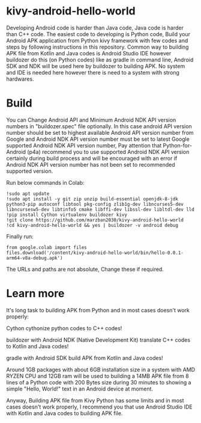 # kivy-android-hello-world

Developing Android code is harder than Java code, Java code is harder than C++ code. The easiest code to developing is Python code, Build your Android APK application from Python kivy framework with few codes and steps by following instructions in this repository. Common way to building APK file from Kotlin and Java codes is Android Studio IDE however buildozer do this (on Python codes) like as gradle in command line, Android SDK and NDK will be used here by buildozer to building APK. No system and IDE is needed here however there is need to a system with strong hardwares.

# Build

You can Change Android API and Minimum Android NDK API version numbers in "buildozer.spec" file optionally. In this case android API version number should be set to highest available Android API version number from Google and Android NDK API version number must be set to latest Google supported Android NDK API version number, Pay attention that Python-for-Android (p4a) recommend you to use supported Android NDK API version certainly during build process and will be encouraged with an error if Android NDK API version number has not been set to recommended supported version.

Run below commands in Colab:
```
!sudo apt update
!sudo apt install -y git zip unzip build-essential openjdk-8-jdk python3-pip autoconf libtool pkg-config zlib1g-dev libncurses5-dev libncursesw5-dev libtinfo5 cmake libffi-dev libssl-dev libltdl-dev lld
!pip install Cython virtualenv buildozer kivy
!git clone https://github.com/marzban2030/kivy-android-hello-world
!cd kivy-android-hello-world && yes | buildozer -v android debug
```

Finally run:
```
from google.colab import files
files.download('/content/kivy-android-hello-world/bin/hello-0.0.1-arm64-v8a-debug.apk')
```

The URLs and paths are not absolute, Change these if required.

# Learn more

It's long task to building APK from Python and in most cases doesn't work properly:

Cython cythonize python codes to C++ codes!

buildozer with Android NDK (Native Development Kit) translate C++ codes to Kotlin and Java codes!

gradle with Android SDK build APK from Kotlin and Java codes!

Around 1GB packages with about 6GB installation size in a system with AMD RYZEN CPU and 12GB ram will be used to building a 14MB APK file from 8 lines of a Python code with 200 Bytes size during 30 minutes to showing a simple "Hello, World!" text in an Android device at moment.

Anyway, Building APK file from Kivy Python has some limits and in most cases doesn't work properly, I recommend you that use Android Studio IDE with Kotlin and Java codes to building APK file.
